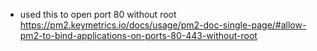 - used this to open port 80 without root
  https://pm2.keymetrics.io/docs/usage/pm2-doc-single-page/#allow-pm2-to-bind-applications-on-ports-80-443-without-root
